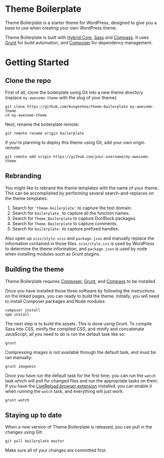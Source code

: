 # Theme Boilerplate

Theme Boilerplate is a starter theme for WordPress, designed to give you a base to use when creating your own WordPress theme.

Theme Boilerplate is built with [Hybrid Core](https://github.com/justintadlock/hybrid-core), [Sass](http://sass-lang.com) and [Compass](http://compass-style.com). It uses [Grunt](http://gruntjs.com) for build automation, and [Composer](http://getcomposer.org) for dependency management.

# Getting Started

## Clone the repo

First of all, clone the boilerplate using Git into a new theme directory (replace `my-awesome-theme` with the slug of your theme):

	git clone https://github.com/bungeshea/theme-boilerplate my-awesome-theme
	cd my-awesome-theme

Next, rename the boilerplate remote:

	git remote rename origin boilerplate

If you're planning to deploy this theme using Git, add your own origin remote:

	git remote add origin https://github.com/your-username/my-awesome-theme

## Rebranding

You might like to rebrand the theme templates with the name of your theme. This can be accomplished by performing several search-and-replaces on the theme templates:

1. Search for `'theme-boilerplate'` to capture the text domain.
2. Search for `boilerplate_` to capture all the function names.
3. Search for `Theme_Boilerplate` to capture DocBlock packages.
4. Search for `Theme Boilerplate` to capture comments.
5. Search for `boilerplate-` to capture prefixed handles.

Also open up `scss/style.scss` and `package.json` and manually replace the information contained in those files. `scss/style.css` is used by WordPress to determine the theme information, and `package.json` is used by node when installing modules such as Grunt plugins.

## Building the theme

Theme Boilerplate requires [Composer](http://getcomposer.org/download/), [Grunt](http://gruntjs.com/getting-started), and [Compass](https://github.com/bungeshea/theme-boilerplate/wiki/Installing-Compass) to be installed.

Once you have installed those three software by following the instructions on the linked pages, you can ready to build the theme. Initially, you will need to install Composer packages and Node modules:

	composer install
	npm install

The next step is to build the assets. This is done using Grunt. To compile Sass into CSS, minify the compiled CSS, and minify and concatenate JavaScript, all you need to do is run the default task like so:

	grunt

Compressing images is not available through the default task, and must be ran manually:

	grunt imagemin

Once you have run the default task for the first time, you can run the `watch` task which will poll for changed files and run the appropriate tasks on them. If you have the [LiveReload browser extension](http://go.livereload.com/extensions) installed, you can enable it when running the `watch` task, and everything will just work.

	grunt watch

## Staying up to date

When a new version of Theme Boilerplate is released, you can pull in the changes using Git:

	git pull boilerplate master

Make sure all of your changes are committed first.
